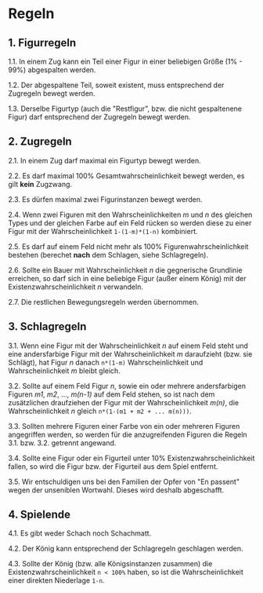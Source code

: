 # Regeln

## 1. Figurregeln

1.1. In einem Zug kann ein Teil einer Figur in einer beliebigen Größe (1% - 99%) abgespalten werden.

1.2. Der abgespaltene Teil, soweit existent, muss entsprechend der Zugregeln bewegt werden.

1.3. Derselbe Figurtyp (auch die "Restfigur", bzw. die nicht gespaltenene Figur) darf entsprechend der Zugregeln bewegt werden.


## 2. Zugregeln

2.1. In einem Zug darf maximal ein Figurtyp bewegt werden.

2.2. Es darf maximal 100% Gesamtwahrscheinlichkeit bewegt werden, es gilt **kein** Zugzwang.

2.3. Es dürfen maximal zwei Figurinstanzen bewegt werden.

2.4. Wenn zwei Figuren mit den Wahrscheinlichkeiten _m_ und _n_ des gleichen Types und der gleichen Farbe auf ein Feld rücken so werden diese zu einer Figur mit der Wahrscheinlichkeit `1-(1-m)*(1-n)` kombiniert.

2.5. Es darf auf einem Feld nicht mehr als 100% Figurenwahrscheinlichkeit bestehen (berechet **nach** dem Schlagen, siehe Schlagregeln).

2.6. Sollte ein Bauer mit Wahrscheinlichkeit _n_ die gegnerische Grundlinie erreichen, so darf sich in eine beliebige Figur (außer einem König) mit der Existenzwahrscheinlichkeit _n_ verwandeln.

2.7. Die restlichen Bewegungsregeln werden übernommen.

## 3. Schlagregeln

3.1. Wenn eine Figur mit der Wahrscheinlichkeit _n_ auf einem Feld steht und eine andersfarbige Figur mit der Wahrscheinlichkeit _m_ daraufzieht (bzw. sie Schlägt), hat Figur _n_ danach `n*(1-m)` Wahrscheinlichkeit und Wahrscheinlichkeit _m_ bleibt gleich.

3.2. Sollte auf einem Feld Figur _n_, sowie ein oder mehrere andersfarbigen Figuren _m1_, _m2_, ..., _m(n-1)_ auf dem Feld stehen, so ist nach dem zusätzlichen draufziehen der Figur mit der Wahrscheinlichkeit _m(n)_, die Wahrscheinlichkeit _n_ gleich `n*(1-(m1 + m2 + ... m(n)))`.

3.3. Sollten mehrere Figuren einer Farbe von ein oder mehreren Figuren angegriffen werden, so werden für die anzugreifenden Figuren die Regeln 3\.1\. bzw. 3\.2\. getrennt angewand.

3.4. Sollte eine Figur oder ein Figurteil unter 10% Existenzwahrscheinlichkeit fallen, so wird die Figur bzw. der Figurteil aus dem Spiel entfernt.

3.5. Wir entschuldigen uns bei den Familien der Opfer von "En passent" wegen der unseniblen Wortwahl. Dieses wird deshalb abgeschafft.

## 4. Spielende

4.1. Es gibt weder Schach noch Schachmatt.

4.2. Der König kann entsprechend der Schlagregeln geschlagen werden.

4.3. Sollte der König (bzw. alle Königsinstanzen zusammen) die Existenzwahrscheinlichkeit `n < 100%` haben, so ist die Wahrscheinlichkeit einer direkten Niederlage `1-n`.

